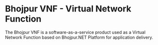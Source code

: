 # Bhojpur VNF - Virtual Network Function
The Bhojpur VNF is a software-as-a-service product used as a Virtual Network Function based on Bhojpur.NET Platform for application delivery.
